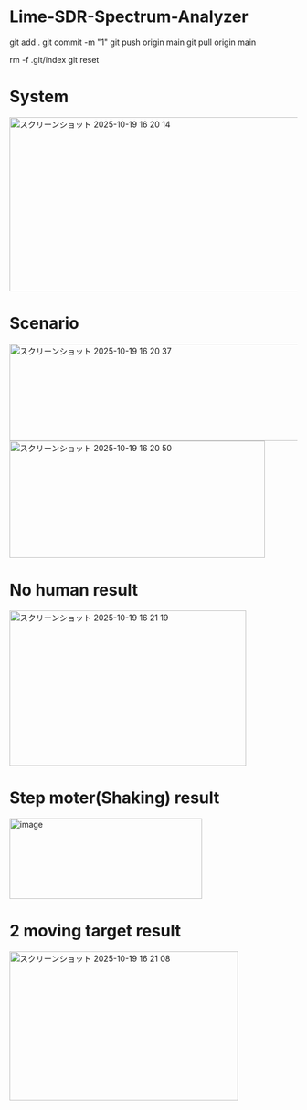 # Lime-SDR-Spectrum-Analyzer

git add .
git commit -m "1"
git push origin main
git pull origin main


rm -f .git/index
git reset
# System
<img width="755" height="305" alt="スクリーンショット 2025-10-19 16 20 14" src="https://github.com/user-attachments/assets/ed5d98ef-880f-4043-af2f-179b09155084" />

# Scenario
<img width="651" height="170" alt="スクリーンショット 2025-10-19 16 20 37" src="https://github.com/user-attachments/assets/cb3f21eb-5bc6-4afc-9d9c-d73d2c797dab" />
<img width="447" height="205" alt="スクリーンショット 2025-10-19 16 20 50" src="https://github.com/user-attachments/assets/42293014-291e-47a0-ad2d-be5b69b8b41e" />

# No human result
<img width="414" height="272" alt="スクリーンショット 2025-10-19 16 21 19" src="https://github.com/user-attachments/assets/e547579b-1a23-4568-a1a6-8b3be92bc578" />

# Step moter(Shaking) result
<img width="337" height="141" alt="image" src="https://github.com/user-attachments/assets/48e5fdc9-99b2-4b23-9bf4-7d6fad946407" />

# 2 moving target result
<img width="400" height="261" alt="スクリーンショット 2025-10-19 16 21 08" src="https://github.com/user-attachments/assets/eac01076-2aba-4e38-b251-e2b5398742b7" />
